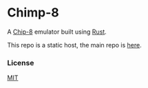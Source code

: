 # Chimp-8

A [Chip-8](https://en.wikipedia.org/wiki/CHIP-8) emulator built using [Rust](rust-lang.org).

This repo is a static host, the main repo is [here](https://github.com/m5tfi/chimp-8).

### License

[MIT](./LICENSE)